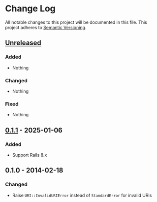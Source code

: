 # Change Log
All notable changes to this project will be documented in this file.
This project adheres to [Semantic Versioning](http://semver.org/).


## [Unreleased]

### Added

- Nothing

### Changed

- Nothing

### Fixed

- Nothing


## [0.1.1] - 2025-01-06

### Added

- Support Rails 8.x


## 0.1.0 - 2014-02-18

### Changed

- Raise `URI::InvalidURIError` instead of `StandardError` for invalid URIs


[Unreleased]: https://github.com/data-uri-ruby/data_uri/compare/v0.1.1...HEAD
[0.1.1]: https://github.com/data-uri-ruby/data_uri/compare/v0.1.0...v0.1.1
